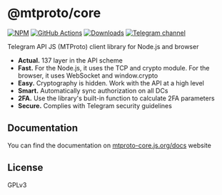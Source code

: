 # @mtproto/core

[![NPM](https://img.shields.io/npm/v/@mtproto/core.svg?style=flat-square)](https://www.npmjs.com/package/@mtproto/core)
[![GitHub Actions](https://img.shields.io/github/workflow/status/alik0211/mtproto-core/Unit%20tests/master?style=flat-square)](https://github.com/alik0211/mtproto-core/actions?query=branch%3Amaster)
[![Downloads](https://img.shields.io/npm/dm/@mtproto/core?style=flat-square)](https://www.npmjs.com/package/@mtproto/core)
[![Telegram channel](https://img.shields.io/badge/Telegram-channel-blue?style=flat-square&logo=telegram)](https://t.me/mtproto_core)

Telegram API JS (MTProto) client library for Node.js and browser

* **Actual.** 137 layer in the API scheme
* **Fast.** For the Node.js, it uses the TCP and crypto module. For the browser, it uses WebSocket and window.crypto
* **Easy.** Cryptography is hidden. Work with the API at a high level
* **Smart.** Automatically sync authorization on all DCs
* **2FA.** Use the library's built-in function to calculate 2FA parameters
* **Secure.** Complies with Telegram security guidelines

## Documentation

You can find the documentation on [mtproto-core.js.org/docs](https://mtproto-core.js.org/docs) website

## License

GPLv3
